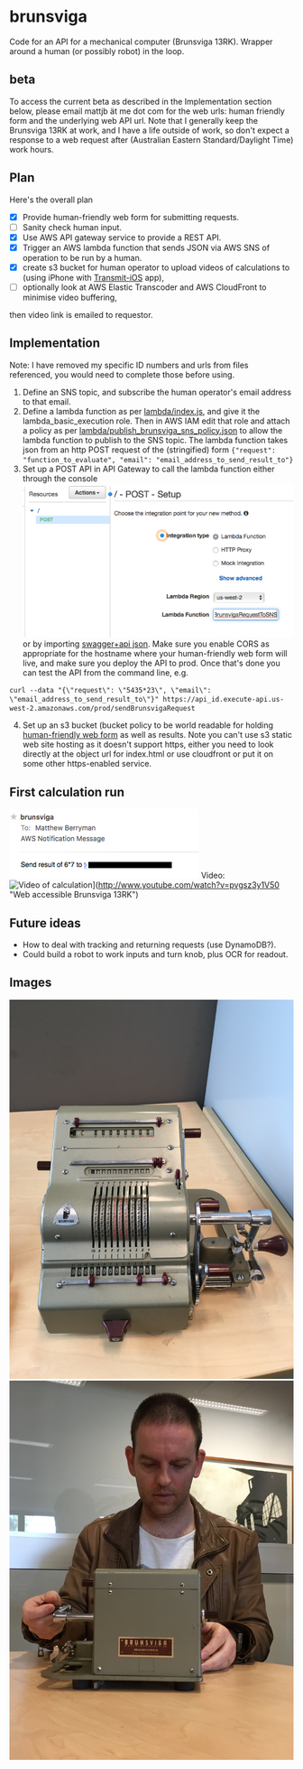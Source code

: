 # brunsviga
Code for an API for a mechanical computer (Brunsviga 13RK). Wrapper around a human (or possibly robot) in the loop.

## beta
To access the current beta as described in the Implementation section below, please email mattjb ät me dot com for the web urls: human friendly form and the underlying web API url. Note that I generally keep the Brunsviga 13RK at work, and I have a life outside of work, so don't expect a response to a web request after (Australian Eastern Standard/Daylight Time) work hours.

## Plan
Here's the overall plan
- [x] Provide human-friendly web form for submitting requests.
- [ ] Sanity check human input.
- [x] Use AWS API gateway service to provide a REST API.
- [x] Trigger an AWS lambda function that sends JSON via AWS SNS of operation to be run by a human.
- [x] create s3 bucket for human operator to upload videos of calculations to (using iPhone with [Transmit-iOS](https://panic.com/transmit-ios/) app),
- [ ] optionally look at AWS Elastic Transcoder and AWS CloudFront to minimise video buffering,

then video link is emailed to requestor.

## Implementation
Note: I have removed my specific ID numbers and urls from files referenced, you would need to complete those before using.

1. Define an SNS topic, and subscribe the human operator's email address to that email.
2. Define a lambda function as per [lambda/index.js](lambda/index.js), and give it the lambda_basic_execution role. Then in AWS IAM edit that role and attach a policy as per [lambda/publish_brunsviga_sns_policy.json](lambda/publish_brunsviga_sns_policy.json) to allow the lambda function to publish to the SNS topic. The lambda function takes json from an http POST request of the (stringified) form `{"request": "function_to_evaluate", "email": "email_address_to_send_result_to"}`
3. Set up a POST API in API Gateway to call the lambda function either through the console
![API Gateway](images/api_gateway_setup.png)<br />
or by importing [swagger+api json](api/swagger+api.json). Make sure you enable CORS as appropriate for the hostname where your human-friendly web form will live, and make sure you deploy the API to prod. Once that's done you can test the API from the command line, e.g.
```shell
curl --data "{\"request\": \"5435*23\", \"email\": \"email_address_to_send_result_to\"}" https://api_id.execute-api.us-west-2.amazonaws.com/prod/sendBrunsvigaRequest
```
4. Set up an s3 bucket (bucket policy to be world readable for holding [human-friendly web form](index.html) as well as results. Note you can't use s3 static web site hosting as it doesn't support https, either you need to look directly at the object url for index.html or use cloudfront or put it on some other https-enabled service.

## First calculation run
![First request as received by human operator](images/first_request.png "First request as received by human operator")
Video:
![Video of calculation](https://img.youtube.com/vi/pvgsz3y1V50/0.jpg)](http://www.youtube.com/watch?v=pvgsz3y1V50 "Web accessible Brunsviga 13RK")

## Future ideas
* How to deal with tracking and returning requests (use DynamoDB?).
* Could build a robot to work inputs and turn knob, plus OCR for readout.

## Images
![Brunsviga 13RK](images/Brunsviga13RK.jpg "Brunsviga 13RK")
![me operating my Brunsviga 13RK](images/man_and_machine.jpg "Me and my Brunsviga13RK")
